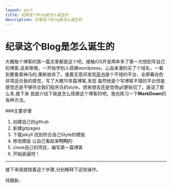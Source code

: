 ```yaml
---
layout: post  
title: 纪录这个Blog是怎么诞生的
description: 纪录这个Blog是怎么诞生的
---
```


# 纪录这个Blog是怎么诞生的

大概每个博客的第一篇文章都是这个吧，接触iOS开发两年多了第一次想到写自己的博客,说来惭愧，一开始学别人搭建wordpress，心血来潮的买了个域名，一看到要备案神马的,果断放弃了。接着无意间发现[简书](http://www.jianshu.com/users/b5709961b8e7/latest_articles)是个不错的平台，全屏幕白色非常适合我的感觉，写了大概10多篇博客,发现 虽然他是个写博客不错的平台但是感觉还是不够符合我们程序员的style，想来想去还是觉得git更贴切了。废话了那么多,接下来 我就介绍下我是怎么搭建这个博客的吧。我也练习一下**MarkDown**的各种方法。

###主要步骤

1. 创建自己的github
2. 新建gitpages
3. 下载jekyll 找到符合自己Style的模版
4. 修改模版 让自己看起来**叼叼**的
5. clone自己的项目，编写第一篇博客
6. 开始装逼吧！

------

接下来我就按着这个步骤,分别解释下这些操作。

待跟新..









